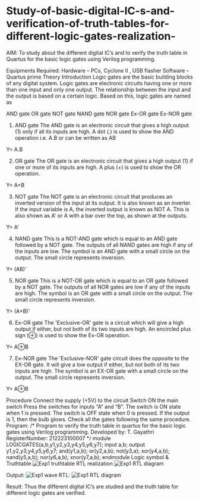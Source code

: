 # Study-of-basic-digital-IC-s-and-verification-of-truth-tables-for-different-logic-gates-realization-
 AIM:
To study about the different digital IC’s and to verify the truth table in Quartus for the basic logic gates using Verilog programming.

Equipments Required:
Hardware – PCs, Cyclone II , USB flasher
Software – Quartus prime
Theory
Introduction
Logic gates are the basic building blocks of any digital system. Logic gates are electronic circuits having one or more than one input and only one output. The relationship between the input and the output is based on a certain logic. Based on this, logic gates are named as

AND gate
OR gate
NOT gate
NAND gate
NOR gate
Ex-OR gate
Ex-NOR gate
1) AND gate
The AND gate is an electronic circuit that gives a high output (1) only if all its inputs are high. A dot (.) is used to show the AND operation i.e. A.B or can be written as AB

Y= A.B

2) OR gate
The OR gate is an electronic circuit that gives a high output (1) if one or more of its inputs are high. A plus (+) is used to show the OR operation.

Y= A+B

3) NOT gate
The NOT gate is an electronic circuit that produces an inverted version of the input at its output. It is also known as an inverter. If the input variable is A, the inverted output is known as NOT A. This is also shown as A' or A with a bar over the top, as shown at the outputs.

Y= A'

4) NAND gate
This is a NOT-AND gate which is equal to an AND gate followed by a NOT gate. The outputs of all NAND gates are high if any of the inputs are low. The symbol is an AND gate with a small circle on the output. The small circle represents inversion.

Y= (AB)’

5) NOR gate
This is a NOT-OR gate which is equal to an OR gate followed by a NOT gate. The outputs of all NOR gates are low if any of the inputs are high. The symbol is an OR gate with a small circle on the output. The small circle represents inversion.

Y= (A+B)’

6) Ex-OR gate
The 'Exclusive-OR' gate is a circuit which will give a high output if either, but not both of its two inputs are high. An encircled plus sign (⊕) is used to show the Ex-OR operation.

Y= A⊕B

7) Ex-NOR gate
The 'Exclusive-NOR' gate circuit does the opposite to the EX-OR gate. It will give a low output if either, but not both of its two inputs are high. The symbol is an EX-OR gate with a small circle on the output. The small circle represents inversion.

Y= A⊕B

Procedure
Connect the supply (+5V) to the circuit
Switch ON the main switch
Press the switches for inputs “A” and “B”. The switch is ON state when 1 is pressed. The switch is OFF state when 0 is pressed.
If the output is 1, then the bulb glows.
Check all the gates following the same procedure.
Program:
/*
Program to verify the truth table in quartus for the basic logic gates using Verilog programming.
Developed by: T. Gayathri
RegisterNumber:  212223100007
*/
module LOGICGATES(a,b,y1,y2,y3,y4,y5,y6,y7);
input a,b;
output y1,y2,y3,y4,y5,y6,y7;
and(y1,a,b);
or(y2,a,b);
not(y3,a);
xor(y4,a,b);
nand(y5,a,b);
nor(y6,a,b);
xnor(y7,a,b);
endmodule 
Logic symbol & Truthtable
![Exp1 truthtable](https://github.com/gayumee/Study-of-basic-digital-IC-s-and-verification-of-truth-tables-for-different-logic-gates-realization-/assets/149037327/55920928-7f86-4533-bb59-149b48275ebf)
RTL realization
![Exp1 RTL diagram](https://github.com/gayumee/Study-of-basic-digital-IC-s-and-verification-of-truth-tables-for-different-logic-gates-realization-/assets/149037327/59db6496-3f1b-48f6-b9e8-d419aea29eaa)


Output:
![Exp1 wave](https://github.com/gayumee/Study-of-basic-digital-IC-s-and-verification-of-truth-tables-for-different-logic-gates-realization-/assets/149037327/8a0a122a-92fc-4378-8b14-c555fd92a02e)
RTL:
![Exp1 RTL diagram](https://github.com/gayumee/Study-of-basic-digital-IC-s-and-verification-of-truth-tables-for-different-logic-gates-realization-/assets/149037327/9c9832ed-056d-4033-bac6-ea18368d48c1)

Result:
Thus the different digital IC’s are studied and the truth table for different logic gates are verified.
